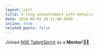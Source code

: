 ```yaml
---
layout: post
title: A long announcement with details
date: 2024-04-01 16:11:00-0400
inline: true
related_posts: false
---
```


Joined [NSE TalentSprint](https://talentsprint.com/) as a **Mentor**!👨‍🏫
